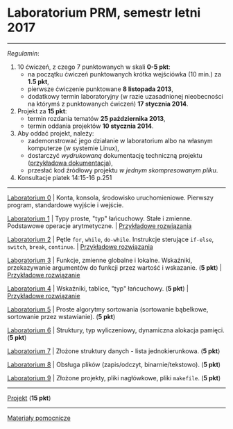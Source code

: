 # Laboratorium PRM, semestr letni 2017

--------------------------------------------
*Regulamin*:

1. 10 ćwiczeń, z czego 7 punktowanych w skali __0-5 pkt__:
	* na początku ćwiczeń punktowanych krótka wejściówka (10 min.) za __1.5 pkt__,
	* pierwsze ćwiczenie punktowane __8 listopada 2013__,
	* dodatkowy termin laboratoryjny (w razie uzasadnionej nieobecności na którymś z punktowanych ćwiczeń) __17 stycznia 2014__.
2. Projekt za __15 pkt__:
	* termin rozdania tematów __25 października 2013__,
	* termin oddania projektów __10 stycznia 2014__.
3. Aby oddać projekt, należy:
  	* zademonstrować jego działanie w laboratorium albo na własnym komputerze (w systemie Linux),
  	* dostarczyć *wydrukowaną* dokumentację techniczną projektu ([przykładowa dokumentacja](http://staff.elka.pw.edu.pl/~jarabas/dyd/prm/doctech.pdf)),
  	* przesłać kod źródłowy projektu *w jednym skompresowanym pliku*.
4. Konsultacje piatek 14:15-16 p.251


--------------------------------------------

[Laboratorium 0](?lab0) | Konta, konsola, środowisko uruchomieniowe. Pierwszy program, standardowe wyjście i wejście.

[Laboratorium 1](?lab1) | Typy proste, "typ" łańcuchowy. Stałe i zmienne. Podstawowe operacje arytmetyczne. | [Przykładowe rozwiązania](?lab1rozwiazania)

[Laboratorium 2](?lab2) | Pętle `for`, `while`, `do-while`. Instrukcje sterujące `if-else`, `switch`, `break`, `continue`. | [Przykładowe rozwiązania](?lab2rozwiazania)

[Laboratorium 3](?lab3) | Funkcje, zmienne globalne i lokalne. Wskaźniki, przekazywanie argumentów do funkcji przez wartość i wskazanie. (__5 pkt__) | [Przykładowe rozwiązanie](lab3/zad2r.c)

[Laboratorium 4](?lab4) | Wskaźniki, tablice, "typ" łańcuchowy. (__5 pkt__) | [Przykładowe rozwiązanie](lab4/zad2r.c)

[Laboratorium 5](?lab5) | Proste algorytmy sortowania (sortowanie bąbelkowe, sortowanie przez wstawianie). (__5 pkt__)

[Laboratorium 6](?lab6) | Struktury, typ wyliczeniowy, dynamiczna alokacja pamięci. (__5 pkt__)

[Laboratorium 7](?lab7) | Złożone struktury danych - lista jednokierunkowa. (__5 pkt__)

[Laboratorium 8](?lab8) | Obsługa plików (zapis/odczyt, binarnie/tekstowo). (__5 pkt__)

[Laboratorium 9](?lab9) | Złożone projekty, pliki nagłówkowe, pliki `makefile`. (__5 pkt__)

--------------------------------------------

[Projekt](?projekt) (__15 pkt__)


--------------------------------------------

[Materiały pomocnicze](?materialy)


